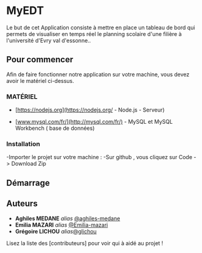 # MyEDT

Le but de cet Application  consiste à mettre en place un tableau de bord qui permets de visualiser en temps réel le planning scolaire d'une filière à l'université d'Evry val d'essonne.. 
## Pour commencer

Afin de faire fonctionner notre application sur votre machine, vous devez avoir le matériel ci-dessus.

### MATÉRIEL
* [https://nodejs.org](https://nodejs.org/ - Node.js - Serveur) 

* [www.mysql.com/fr/](http://mysql.com/fr/) - MySQL et MySQL Workbench ( base de données)

### Installation

-Importer le projet sur votre machine : 
-Sur github , vous cliquez sur Code -> Download Zip

## Démarrage

## Auteurs
* **Aghiles MEDANE** _alias_ [@aghiles-medane](https://github.com/)
* **Emilia MAZARI** _alias_ [@Emilia-mazari](https://github.com/)
* **Grégoire LICHOU** _alias_[@glichou](https://github.com/)



Lisez la liste des [contributeurs] pour voir qui à aidé au projet !
